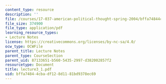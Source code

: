 ```yaml
---
content_type: resource
description: ''
file: /courses/17-037-american-political-thought-spring-2004/bffa74844cbadf128d1181bd9378ec69_lecture3_1.pdf
file_size: 374900
file_type: application/pdf
learning_resource_types:
- Lecture Notes
license: https://creativecommons.org/licenses/by-nc-sa/4.0/
ocw_type: OCWFile
parent_title: Lecture Notes
parent_type: CourseSection
parent_uid: 87133651-b560-5435-2997-d382002857f2
resourcetype: Document
title: lecture3_1.pdf
uid: bffa7484-4cba-df12-8d11-81bd9378ec69
---
```

